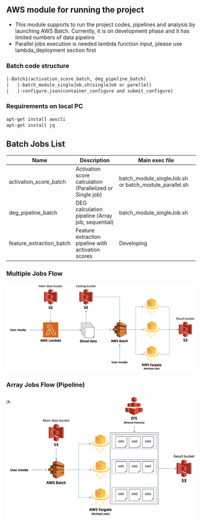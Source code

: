 ## AWS module for running the project
* This module supports to run the project codes, pipelines and analysis by launching AWS Batch. Currently, it is on development phase and it has limited numbers of data pipelins
* Parallel jobs execution is needed lambda function input, please use lambda_deployment section first

### Batch code structure
```
|-Batch1(activation_score_batch, deg_pipeline_batch)
|   |-batch_module_singleJob.sh(singleJob or parellel)
|   |-configure.json(container_configure and submit_configure)

```

### Requirements on local PC
```
apt-get install awscli
apt-get install jq
```

## Batch Jobs List
| Name | Description | Main exec file |
|---------|---------|---------|
| activation_score_batch | Activation score calculation (Parallelized or Single job)| batch_module_singleJob.sh or batch_module_parallel.sh |
| deg_pipeline_batch | DEG calculation pipeline (Array job, sequential) | batch_module_singleJob.sh |
| feature_extraction_batch | Feature extraction pipeline with activation scores | Developing |


### Multiple Jobs Flow
![flow1](../README_source/batch_detail.png)

### Array Jobs Flow (Pipeline)
![flow1](../README_source/batch_detail2.png)